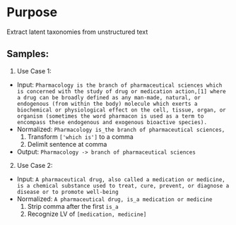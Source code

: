 # Purpose
Extract latent taxonomies from unstructured text

## Samples:

1. Use Case 1:
- Input:
`Pharmacology is the branch of pharmaceutical sciences which is concerned with the study of drug or medication action,[1] where a drug can be broadly defined as any man-made, natural, or endogenous (from within the body) molecule which exerts a biochemical or physiological effect on the cell, tissue, organ, or organism (sometimes the word pharmacon is used as a term to encompass these endogenous and exogenous bioactive species).`
- Normalized: `Pharmacology is_the branch of pharmaceutical sciences,`
    1. Transform `['which is']` to a comma
    2. Delimit sentence at comma
- Output:
`Pharmacology -> branch of pharmaceutical sciences`

2. Use Case 2:
- Input: `A pharmaceutical drug, also called a medication or medicine, is a chemical substance used to treat, cure, prevent, or diagnose a disease or to promote well-being`
- Normalized: `A pharmaceutical drug, is_a medication or medicine`
    1. Strip comma after the first `is_a`
    2. Recognize LV of `[medication, medicine]`